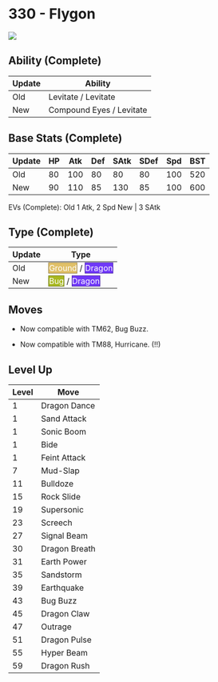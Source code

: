 # 330 - Flygon
![][330]

## Ability (Complete)

Update | Ability
---    | ---
Old    | Levitate / Levitate
New    | Compound Eyes / Levitate

## Base Stats (Complete)

Update | HP | Atk | Def | SAtk | SDef | Spd | BST
---    | ---| --- | --- | ---  | ---  | --- | ---
Old    | 80 |  100 |  80 |  80  |  80  |  100  |  520
New    | 90 |  110 |  85 |  130  |  85  |  100  |  600

EVs (Complete):
Old     1 Atk, 2 Spd
New    | 3 SAtk

## Type (Complete)

Update | Type
---    | ---
Old    | <span style="color:white; background:#E0C068; border: 1px solid #927D44">Ground</span> / <span style="color:white; background:#7038F8; border: 1px solid #4924A1">Dragon</span>
New    | <span style="color:white; background:#A8B820; border: 1px solid #6D7815">Bug</span> / <span style="color:white; background:#7038F8; border: 1px solid #4924A1">Dragon</span>

## Moves

 - Now compatible with TM62, Bug Buzz.

 - Now compatible with TM88, Hurricane. (!!)

## Level Up

Level | Move
---   | ---
  1   | Dragon Dance
  1   | Sand Attack
  1   | Sonic Boom
  1   | Bide
  1   | Feint Attack
  7   | Mud-Slap
 11   | Bulldoze
 15   | Rock Slide
 19   | Supersonic
 23   | Screech
 27   | Signal Beam
 30   | Dragon Breath
 31   | Earth Power
 35   | Sandstorm
 39   | Earthquake
 43   | Bug Buzz
 45   | Dragon Claw
 47   | Outrage
 51   | Dragon Pulse
 55   | Hyper Beam
 59   | Dragon Rush



[330]: /img/pokemon/330.png
